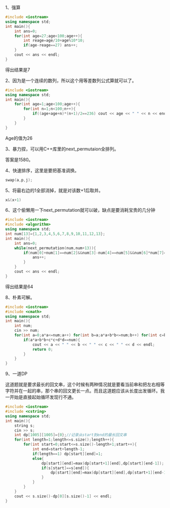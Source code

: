 1、强算

```C++
#include <iostream>
using namespace std;
int main(){
    int ans=0;
    for(int age=27;age<100;age++){
        int reage=age/10+age%10*10;
        if(age-reage==27) ans++;
    }
    cout << ans << endl;
}
```

得出结果是7

2、因为是一个连续的数列，所以这个用等差数列公式算就可以了。

```C++
#include <iostream>
using namespace std;
int main(){
    for(int age=1;age<100;age++){
        for(int n=1;n<100;n++){
            if((age+age+n)*(n+1)/2==236) cout << age << " " << n << endl;
        }
    }
}
```

Age的值为26

3、暴力捏，可以用C++库里的next_permutaion全排列。

答案是1580。

4、快速排序，这里是要把基准调换。

```C++
swap(a,p,j);
```

5、将最右边的1全部消掉，就是对该数+1后取并。

```C++
x&(x+1)
```

6、这个偷懒用一下next_permutation就可以破，缺点是要消耗宝贵的几分钟

```C++
#include <iostream>
#include <algorithm>
using namespace std;
int num[13]={1,2,3,4,5,6,7,8,9,10,11,12,13};
int main(){
    int ans=0;
    while(next_permutation(num,num+13)){
        if(num[0]+num[1]==num[2]&&num[3]-num[4]==num[5]&&num[6]*num[7]==num[8]&&(double)num[9]/(double)num[10]==(double)num[11]){
            ans++;
        }
    }
    cout << ans << endl;
}
```

得出结果是64

8、朴素可解。

```C++
#include <iostream>
#include <cmath>
using namespace std;
int main(){
	int num;
	cin >> num;
	for(int a=0;a*a<=num;a++) for(int b=a;a*a+b*b<=num;b++) for(int c=b;a*a+b*b+c*c<=num;c++) for(int d=c;a*a+b*b+c*c+d*d<=num;d++){
		if(a*a+b*b+c*c+d*d==num){
			cout << a << " " << b << " " << c << " " << d << endl;
			return 0;
		}
	}
}
```

9、一道DP

这道题就是要求最长的回文串，这个时候有两种情况就是要看当前串和把左右相等字符并在一起的串，那个串的回文更长一点。而且这道题应该从长度出发循环。我一开始是直接起始循环发现行不通。

```C++
#include <iostream>
#include <cstring>
using namespace std;
int main(){
    string s;
    cin >> s;
    int dp[1005][1005]={0};//记录从start到end的最长回文串
    for(int length=1;length<=s.size();length++){
        for(int start=0;start<=s.size()-length+1;start++){
            int end=start+length-1;
            if(length==1) dp[start][end]=1;
            else{
                dp[start][end]=max(dp[start+1][end],dp[start][end-1]);
                if(s[start]==s[end]){
                    dp[start][end]=max(dp[start][end],dp[start+1][end-1]+2);
                }
            }
        }
    }
    cout << s.size()-dp[0][s.size()-1] << endl;
}
```

